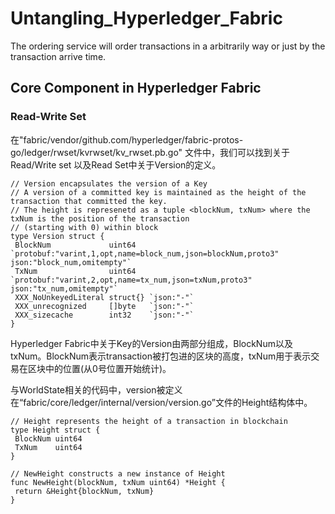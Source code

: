 # Untangling_Hyperledger_Fabric

The ordering service will order transactions in a arbitrarily way or just by the transaction arrive time.

## Core Component in Hyperledger Fabric

### Read-Write Set

在"fabric/vendor/github.com/hyperledger/fabric-protos-go/ledger/rwset/kvrwset/kv_rwset.pb.go" 文件中，我们可以找到关于Read/Write set 以及Read Set中关于Version的定义。

```Golang
// Version encapsulates the version of a Key
// A version of a committed key is maintained as the height of the transaction that committed the key.
// The height is represenetd as a tuple <blockNum, txNum> where the txNum is the position of the transaction
// (starting with 0) within block
type Version struct {
 BlockNum             uint64   `protobuf:"varint,1,opt,name=block_num,json=blockNum,proto3" json:"block_num,omitempty"`
 TxNum                uint64   `protobuf:"varint,2,opt,name=tx_num,json=txNum,proto3" json:"tx_num,omitempty"`
 XXX_NoUnkeyedLiteral struct{} `json:"-"`
 XXX_unrecognized     []byte   `json:"-"`
 XXX_sizecache        int32    `json:"-"`
}
```

Hyperledger Fabric中关于Key的Version由两部分组成，BlockNum以及txNum。BlockNum表示transaction被打包进的区块的高度，txNum用于表示交易在区块中的位置(从0号位置开始统计)。

与WorldState相关的代码中，version被定义在“fabric/core/ledger/internal/version/version.go”文件的Height结构体中。

```Golang
// Height represents the height of a transaction in blockchain
type Height struct {
 BlockNum uint64
 TxNum    uint64
}

// NewHeight constructs a new instance of Height
func NewHeight(blockNum, txNum uint64) *Height {
 return &Height{blockNum, txNum}
}
```
